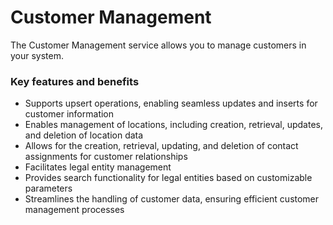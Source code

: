 # Customer Management

The Customer Management service allows you to manage customers in your system.

### Key features and benefits
* Supports upsert operations, enabling seamless updates and inserts for customer information
* Enables management of locations, including creation, retrieval, updates, and deletion of location data
* Allows for the creation, retrieval, updating, and deletion of contact assignments for customer relationships
* Facilitates legal entity management
* Provides search functionality for legal entities based on customizable parameters
* Streamlines the handling of customer data, ensuring efficient customer management processes 
